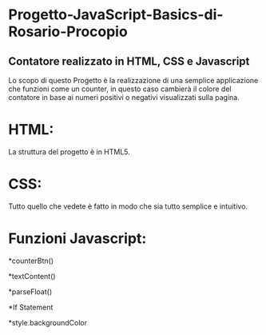 # Progetto-JavaScript-Basics-di-Rosario-Procopio

## Contatore realizzato in HTML, CSS e Javascript

Lo scopo di questo Progetto è la realizzazione di una semplice applicazione che funzioni come un counter, in questo caso cambierà il colore del contatore in base ai numeri positivi o negativi visualizzati sulla pagina.

# HTML:

La struttura del progetto è in HTML5.

# CSS:

Tutto quello che vedete è fatto in modo che sia tutto semplice e intuitivo.

# Funzioni Javascript:

*counterBtn()

*textContent()

*parseFloat()

*If Statement

*style.backgroundColor
